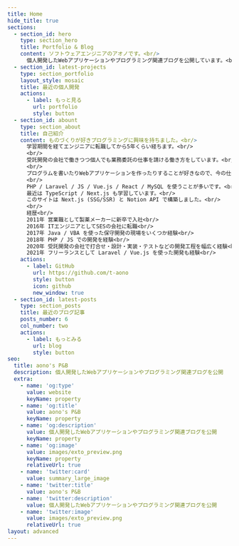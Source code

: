 ```yaml
---
title: Home
hide_title: true
sections:
  - section_id: hero
    type: section_hero
    title: Portfolio & Blog
    content: ソフトウェアエンジニアのアオノです。<br/>
      個人開発したWebアプリケーションやプログラミング関連ブログを公開しています。<br/>
  - section_id: latest-projects
    type: section_portfolio
    layout_style: mosaic
    title: 最近の個人開発
    actions:
      - label: もっと見る
        url: portfolio
        style: button
  - section_id: abount
    type: section_about
    title: 自己紹介
    content: ものづくりが好きプログラミングに興味を持ちました。<br/>
      学習期間を経てエンジニアに転職してから5年くらい経ちます。<br/>
      <br/>
      受託開発の会社で働きつつ個人でも業務委託の仕事を請ける働き方をしています。<br/>
      <br/>
      プログラムを書いたりWebアプリケーションを作ったりすることが好きなので、今の仕事をライフワークにしていく予定です。<br/>
      <br/>
      PHP / Laravel / JS / Vue.js / React / MySQL を使うことが多いです。<br/>
      最近は TypeScript / Next.js も学習しています。<br/>
      このサイトは Next.js (SSG/SSR) と Notion API で構築しました。<br/>
      <br/>
      経歴<br/>
      2011年 営業職として製薬メーカーに新卒で入社<br/>
      2016年 ITエンジニアとしてSESの会社に転職<br/>
      2017年 Java / VBA を使った保守開発の現場をいくつか経験<br/>
      2018年 PHP / JS での開発を経験<br/>
      2020年 受託開発の会社で打合せ・設計・実装・テストなどの開発工程を幅広く経験<br/>
      2021年 フリーランスとして Laravel / Vue.js を使った開発も経験<br/>
    actions:
      - label: GitHub
        url: https://github.com/t-aono
        style: button
        icon: github
        new_window: true
  - section_id: latest-posts
    type: section_posts
    title: 最近のブログ記事
    posts_number: 6
    col_number: two
    actions:
      - label: もっとみる
        url: blog
        style: button
seo:
  title: aono's P&B
  description: 個人開発したWebアプリケーションやプログラミング関連ブログを公開
  extra:
    - name: 'og:type'
      value: website
      keyName: property
    - name: 'og:title'
      value: aono's P&B
      keyName: property
    - name: 'og:description'
      value: 個人開発したWebアプリケーションやプログラミング関連ブログを公開
      keyName: property
    - name: 'og:image'
      value: images/exto_preview.png
      keyName: property
      relativeUrl: true
    - name: 'twitter:card'
      value: summary_large_image
    - name: 'twitter:title'
      value: aono's P&B
    - name: 'twitter:description'
      value: 個人開発したWebアプリケーションやプログラミング関連ブログを公開
    - name: 'twitter:image'
      value: images/exto_preview.png
      relativeUrl: true
layout: advanced
---
```

